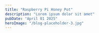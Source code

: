 ```yaml
---
title: "Raspberry Pi Honey Pot"
description: "Lorem ipsum dolor sit amet"
pubDate: "April 01 2025"
heroImage: "/blog-placeholder-3.jpg"
---
```


